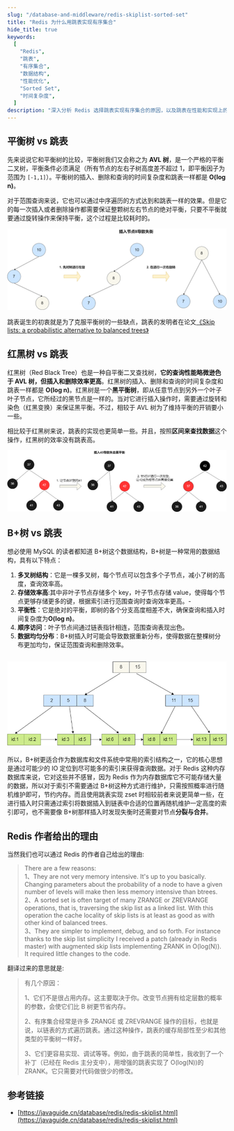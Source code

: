 ```yaml
---
slug: "/database-and-middleware/redis-skiplist-sorted-set"
title: "Redis 为什么用跳表实现有序集合"
hide_title: true
keywords:
  [
    "Redis",
    "跳表",
    "有序集合",
    "数据结构",
    "性能优化",
    "Sorted Set",
    "时间复杂度",
  ]
description: "深入分析 Redis 选择跳表实现有序集合的原因，以及跳表在性能和实现上的优势"
---
```


## 平衡树 vs 跳表

先来说说它和平衡树的比较，平衡树我们又会称之为 **AVL 树**，是一个严格的平衡二叉树，平衡条件必须满足（所有节点的左右子树高度差不超过 1，即平衡因子为范围为 `[-1,1]`）。平衡树的插入、删除和查询的时间复杂度和跳表一样都是 **O(log n)**。

对于范围查询来说，它也可以通过中序遍历的方式达到和跳表一样的效果。但是它的每一次插入或者删除操作都需要保证整颗树左右节点的绝对平衡，只要不平衡就要通过旋转操作来保持平衡，这个过程是比较耗时的。

![](/attachments/202401222005312.png)

跳表诞生的初衷就是为了克服平衡树的一些缺点，跳表的发明者在论文[《Skip lists: a probabilistic alternative to balanced trees》](https://15721.courses.cs.cmu.edu/spring2018/papers/08-oltpindexes1/pugh-skiplists-cacm1990.pdf)

## 红黑树 vs 跳表

红黑树（Red Black Tree）也是一种自平衡二叉查找树，**它的查询性能略微逊色于 AVL 树，但插入和删除效率更高**。红黑树的插入、删除和查询的时间复杂度和跳表一样都是 **O(log n)**。红黑树是一个**黑平衡树**，即从任意节点到另外一个叶子叶子节点，它所经过的黑节点是一样的。当对它进行插入操作时，需要通过旋转和染色（红黑变换）来保证黑平衡。不过，相较于 AVL 树为了维持平衡的开销要小一些。

相比较于红黑树来说，跳表的实现也更简单一些。并且，按照**区间来查找数据**这个操作，红黑树的效率没有跳表高。

![](/attachments/202401222005709.png)

  

  

## B+树 vs 跳表

想必使用 MySQL 的读者都知道 B+树这个数据结构，B+树是一种常用的数据结构，具有以下特点：

1.  **多叉树结构**：它是一棵多叉树，每个节点可以包含多个子节点，减小了树的高度，查询效率高。
2.  **存储效率高**:其中非叶子节点存储多个 key，叶子节点存储 value，使得每个节点更够存储更多的键，根据索引进行范围查询时查询效率更高。-
3.  **平衡性**：它是绝对的平衡，即树的各个分支高度相差不大，确保查询和插入时间复杂度为**O(log n)**。
4.  **顺序访问**：叶子节点间通过链表指针相连，范围查询表现出色。
5.  **数据均匀分布**：B+树插入时可能会导致数据重新分布，使得数据在整棵树分布更加均匀，保证范围查询和删除效率。

## ![](/attachments/202401222005649.png)

所以，B+树更适合作为数据库和文件系统中常用的索引结构之一，它的核心思想是通过可能少的 IO 定位到尽可能多的索引来获得查询数据。对于 Redis 这种内存数据库来说，它对这些并不感冒，因为 Redis 作为内存数据库它不可能存储大量的数据，所以对于索引不需要通过 B+树这种方式进行维护，只需按照概率进行随机维护即可，节约内存。而且使用跳表实现 zset 时相较前者来说更简单一些，在进行插入时只需通过索引将数据插入到链表中合适的位置再随机维护一定高度的索引即可，也不需要像 B+树那样插入时发现失衡时还需要对节点**分裂与合并**。

## Redis 作者给出的理由

当然我们也可以通过 Redis 的作者自己给出的理由:

> There are a few reasons:  
> 1、They are not very memory intensive. It's up to you basically. Changing parameters about the probability of a node to have a given number of levels will make then less memory intensive than btrees.  
> 2、A sorted set is often target of many ZRANGE or ZREVRANGE operations, that is, traversing the skip list as a linked list. With this operation the cache locality of skip lists is at least as good as with other kind of balanced trees.  
> 3、They are simpler to implement, debug, and so forth. For instance thanks to the skip list simplicity I received a patch (already in Redis master) with augmented skip lists implementing ZRANK in O(log(N)). It required little changes to the code.

翻译过来的意思就是:

> 有几个原因：
> 
> 1、它们不是很占用内存。这主要取决于你。改变节点拥有给定层数的概率的参数，会使它们比 B 树更节省内存。
> 
> 2、有序集合经常是许多 ZRANGE 或 ZREVRANGE 操作的目标，也就是说，以链表的方式遍历跳表。通过这种操作，跳表的缓存局部性至少和其他类型的平衡树一样好。
> 
> 3、它们更容易实现、调试等等。例如，由于跳表的简单性，我收到了一个补丁（已经在 Redis 主分支中），用增强的跳表实现了 O(log(N))的 ZRANK。它只需要对代码做很少的修改。

## 参考链接

*   [https://javaguide.cn/database/redis/redis-skiplist.html](https://javaguide.cn/database/redis/redis-skiplist.html)

  

  

  

